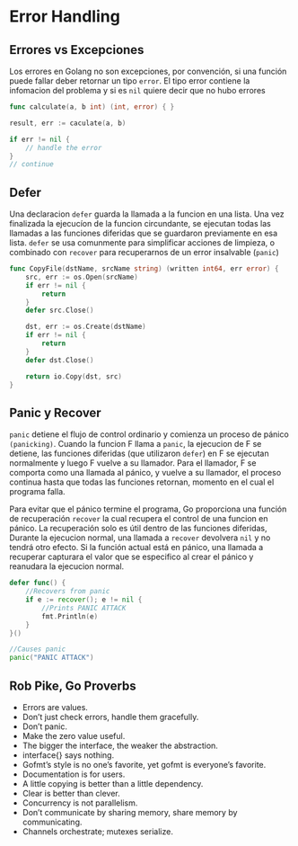 # Error Handling

## Errores vs Excepciones

Los errores en Golang no son excepciones, por convención, si una función puede fallar deber retornar un tipo `error`.
El tipo error contiene la infomacion del problema y si es `nil` quiere decir que no hubo errores

```go
func calculate(a, b int) (int, error) { }

result, err := caculate(a, b)

if err != nil {
    // handle the error
}
// continue
```

## Defer

Una declaracion `defer` guarda la llamada a la funcion en una lista. Una vez finalizada la ejecucíon de la funcion circundante, se ejecutan todas las llamadas a las funciones diferidas que se guardaron previamente en esa lista.
`defer` se usa comunmente para simplificar acciones de limpieza, o combinado con `recover` para recuperarnos de un error insalvable (`panic`)

```go
func CopyFile(dstName, srcName string) (written int64, err error) {
    src, err := os.Open(srcName)
    if err != nil {
        return
    }
    defer src.Close()

    dst, err := os.Create(dstName)
    if err != nil {
        return
    }
    defer dst.Close()

    return io.Copy(dst, src)
}
```

## Panic y Recover

`panic` detiene el flujo de control ordinario y comienza un proceso de pánico `(panicking)`. 
Cuando la funcion F llama a `panic`, la ejecucion de F se detiene, las funciones diferidas (que utilizaron `defer`) en F se ejecutan normalmente y luego F vuelve a su llamador.
Para el llamador, F se comporta como una llamada al pánico, y vuelve a su llamador, el proceso continua hasta que todas las funciones retornan, momento en el cual el programa falla.

Para evitar que el pánico termine el programa, Go proporciona una función de recuperación `recover` la cual recupera el control de una funcion en pánico.
La recuperación solo es útil dentro de las funciones diferidas, Durante la ejecucion normal, una llamada a `recover` devolvera `nil` y no tendrá otro efecto.
Si la función actual está en pánico, una llamada a recuperar capturara el valor que se especifico al crear el pánico y reanudara la ejecucion normal.

```go
defer func() {
    //Recovers from panic
    if e := recover(); e != nil {
        //Prints PANIC ATTACK
        fmt.Println(e)
    }
}()

//Causes panic
panic("PANIC ATTACK")
```

## Rob Pike, Go Proverbs
- Errors are values.
- Don’t just check errors, handle them gracefully.
- Don’t panic.
- Make the zero value useful.
- The bigger the interface, the weaker the abstraction.
- interface{} says nothing.
- Gofmt’s style is no one’s favorite, yet gofmt is everyone’s favorite.
- Documentation is for users.
- A little copying is better than a little dependency.
- Clear is better than clever.
- Concurrency is not parallelism.
- Don’t communicate by sharing memory, share memory by communicating.
- Channels orchestrate; mutexes serialize.
